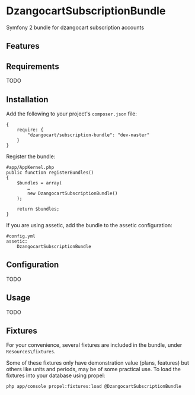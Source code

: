 DzangocartSubscriptionBundle
============================

Symfony 2 bundle for dzangocart subscription accounts

Features
--------


Requirements
------------

TODO


Installation
------------

Add the following to your project's `composer.json` file:

	{
		require: {
			"dzangocart/subscription-bundle": "dev-master"
		}
	}

Register the bundle:

	#app/AppKernel.php
	public function registerBundles()
    {
    	$bundles = array(
    		…
    		new DzangocartSubscriptionBundle()
    	);

    	return $bundles;
    }

If you are using assetic, add the bundle to the assetic configuration:

	#config.yml
	assetic:
		DzangocartSubscriptionBundle


Configuration
-------------

TODO


Usage
-----

TODO


Fixtures
--------

For your convenience, several fixtures are included in the bundle, under `Resources\fixtures`.

Some of these fixtures only have demonstration value (plans, features) but others like units and periods,
may be of some practical use. To load the fixtures into your database using propel:

    php app/console propel:fixtures:load @DzangocartSubscriptionBundle